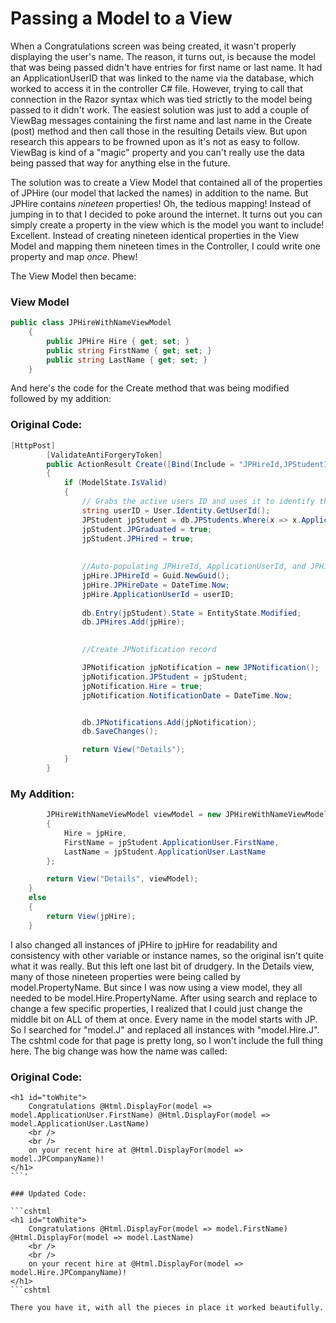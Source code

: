 # Passing a Model to a View

When a Congratulations screen was being created, it wasn't properly displaying the user's name.  The reason, it turns out, is because the model that was being passed didn't have entries for first name or last name.  It had an ApplicationUserID that was linked to the name via the database, which worked to access it in the controller C# file.  However, trying to call that connection in the Razor syntax which was tied strictly to the model being passed to it didn't work.  The easiest solution was just to add a couple of ViewBag messages containing the first name and last name in the Create (post) method and then call those in the resulting Details view.  But upon research this appears to be frowned upon as it's not as easy to follow.  ViewBag is kind of a "magic" property and you can't really use the data being passed that way for anything else in the future.

The solution was to create a View Model that contained all of the properties of JPHire (our model that lacked the names) in addition to the name.  But JPHire contains *nineteen* properties!  Oh, the tedious mapping!  Instead of jumping in to that I decided to poke around the internet.  It turns out you can simply create a property in the view which is the model you want to include!  Excellent.  Instead of creating nineteen identical properties in the View Model and mapping them nineteen times in the Controller, I could write one property and map *once*.  Phew!

The View Model then became:

### View Model

```cs
public class JPHireWithNameViewModel
    {
        public JPHire Hire { get; set; }
        public string FirstName { get; set; }
        public string LastName { get; set; }
    }
```

And here's the code for the Create method that was being modified followed by my addition:

### Original Code:

```cs
[HttpPost]
        [ValidateAntiForgeryToken]
        public ActionResult Create([Bind(Include = "JPHireId,JPStudentId,JPCompanyName,JPJobTitle,JPJobCategory,JPSalary,JPCompanyCity,JPCompanyState,JPSecondJob,JPCareersPage,JPHireDate")] JPHire jpHire)
        {
            if (ModelState.IsValid)
            {
                // Grabs the active users ID and uses it to identify the users row in JPStudents table to edit JPGraduated and JPHired from false to true.
                string userID = User.Identity.GetUserId();
                JPStudent jpStudent = db.JPStudents.Where(x => x.ApplicationUserId == userID).FirstOrDefault();
                jpStudent.JPGraduated = true;
                jpStudent.JPHired = true;
                
                
                //Auto-populating JPHireId, ApplicationUserId, and JPHireDate during user creation.
                jpHire.JPHireId = Guid.NewGuid();
                jpHire.JPHireDate = DateTime.Now;
                jpHire.ApplicationUserId = userID;
                
                db.Entry(jpStudent).State = EntityState.Modified;
                db.JPHires.Add(jpHire);
                

                //Create JPNotification record 

                JPNotification jpNotification = new JPNotification();
                jpNotification.JPStudent = jpStudent;
                jpNotification.Hire = true;
                jpNotification.NotificationDate = DateTime.Now;


                db.JPNotifications.Add(jpNotification);
                db.SaveChanges();

                return View("Details");
            }
		}
```

### My Addition:

```cs
		JPHireWithNameViewModel viewModel = new JPHireWithNameViewModel
		{
			Hire = jpHire,
			FirstName = jpStudent.ApplicationUser.FirstName,
			LastName = jpStudent.ApplicationUser.LastName
		};

		return View("Details", viewModel);
	}
	else
	{
		return View(jpHire);
	}
```

I also changed all instances of jPHire to jpHire for readability and consistency with other variable or instance names, so the original isn't quite what it was really.  But this left one last bit of drudgery.  In the Details view, many of those nineteen properties were being called by model.PropertyName.  But since I was now using a view model, they all needed to be model.Hire.PropertyName.  After using search and replace to change a few specific properties, I realized that I could just change the middle bit on ALL of them at once.  Every name in the model starts with JP.  So I searched for "model.J" and replaced all instances with "model.Hire.J".  The cshtml code for that page is pretty long, so I won't include the full thing here.  The big change was how the name was called:

### Original Code:

```cshtml
<h1 id="toWhite">
	Congratulations @Html.DisplayFor(model => model.ApplicationUser.FirstName) @Html.DisplayFor(model => model.ApplicationUser.LastName)
	<br />
	<br />
	on your recent hire at @Html.DisplayFor(model => model.JPCompanyName)!
</h1>
```'

### Updated Code:

```cshtml
<h1 id="toWhite">
	Congratulations @Html.DisplayFor(model => model.FirstName) @Html.DisplayFor(model => model.LastName)
	<br />
	<br />
	on your recent hire at @Html.DisplayFor(model => model.Hire.JPCompanyName)!
</h1>
```cshtml

There you have it, with all the pieces in place it worked beautifully.
